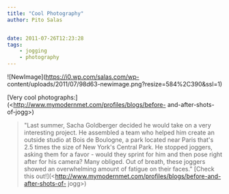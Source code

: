 ```yaml
---
title: "Cool Photography"
author: Pito Salas


date: 2011-07-26T12:23:28
tags:
    - jogging
    - photography
---
```




![NewImage](https://i0.wp.com/salas.com/wp-
content/uploads/2011/07/98d63-newimage.png?resize=584%2C390&ssl=1)

[Very cool photographs:](<http://www.mymodernmet.com/profiles/blogs/before-
and-after-shots-of-jogg>)

> "Last summer, Sacha Goldberger decided he would take on a very interesting
> project. He assembled a team who helped him create an outside studio at Bois
> de Boulogne, a park located near Paris that's 2.5 times the size of New
> York's Central Park. He stopped joggers, asking them for a favor - would
> they sprint for him and then pose right after for his camera? Many obliged.
> Out of breath, these joggers showed an overwhelming amount of fatigue on
> their faces." [Check this
> out!](<http://www.mymodernmet.com/profiles/blogs/before-and-after-shots-of-
> jogg>)


